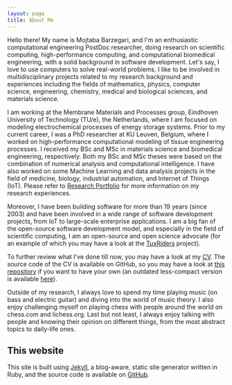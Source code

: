 ```yaml
---
layout: page
title: About Me
---
```


Hello there! My name is Mojtaba Barzegari, and I'm an enthusiastic computational engineering PostDoc researcher, doing research on scientific computing, high-performance computing, and computational biomedical engineering, with a solid background in software development. Let's say, I love to use computers to solve real-world problems. I like to be involved in multidisciplinary projects related to my research background and experiences including the fields of mathematics, physics, computer science, engineering, chemistry, medical and biological sciences, and materials science. 

I am working at the Membrane Materials and Processes group, Eindhoven University of Technology (TU/e), the Netherlands, where I am focused on modeling electrochemical processes of energy storage systems. Prior to my current career, I was a PhD researcher at KU Leuven, Belgium, where I worked on high-performance computational modeling of tissue engineering processes. I received my BSc and MSc in materials science and biomedical engineering, respectively. Both my BSc and MSc theses were based on the combination of numerical analysis and computational intelligence. I have also worked on some Machine Learning and data analysis projects in the field of medicine, biology, industrial automation, and Internet of Things (IoT). Please refer to [Research Portfolio](/research) for more information on my research experiences. 

Moreover, I have been building software for more than 19 years (since 2003) and have been involved in a wide range of software development projects, from IoT to large-scale enterprise applications. I am a big fan of the open-source software development model, and especially in the field of scientific computing, I am an open-source and open science advocate (for an example of which you may have a look at the <a target="_blank" href="http://tuxriders.com/">TuxRiders</a> project).

To further review what I've done till now, you may have a look at my [CV](http://nbviewer.jupyter.org/github/mbarzegary/MyCV-shortened/blob/main/main.pdf). The source code of the CV is available on GitHub, so you may have a look at [this repository](https://github.com/mbarzegary/MyCV-shortened) if you want to have your own (an outdated less-compact version is available [here](https://github.com/mbarzegary/MyCV)).

Outside of my research, I always love to spend my time playing music (on bass and electric guitar) and diving into the world of music theory. I also enjoy challenging myself on playing chess with people around the world on chess.com and lichess.org. Last but not least, I always enjoy talking with people and knowing their opinion on different things, from the most abstract topics to daily-life ones.

## This website

This site is built using [Jekyll](https://github.com/jekyll/jekyll), a blog-aware, static site generator written in Ruby, and the source code is available on [GitHub](https://github.com/mbarzegary/mbarzegary.github.io).